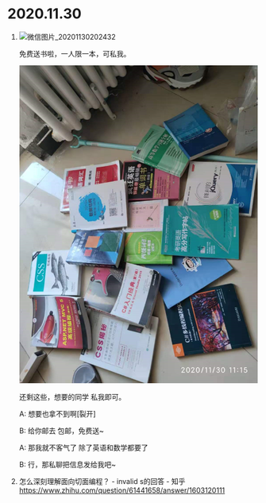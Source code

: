 # 2020.11.30

1. ![微信图片_20201130202432](docs/微信图片_20201130202432.jpg)

   免费送书啦，一人限一本，可私我。

   ![image-20201201134849697](docs/image-20201201134849697.png)

   还剩这些，想要的同学 私我即可。

   A: 想要也拿不到啊[裂开]

   B: 给你邮去 包邮，免费送~

   A: 那我就不客气了 除了英语和数学都要了

   B: 行，那私聊把信息发给我吧~

2. 怎么深刻理解面向切面编程？ - invalid s的回答 - 知乎 https://www.zhihu.com/question/61441658/answer/1603120111
